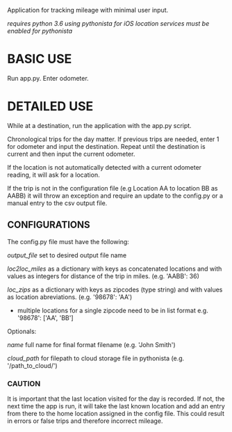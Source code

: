 Application for tracking mileage with minimal user input.

*requires python 3.6 using pythonista for iOS*
*location services must be enabled for pythonista*

# BASIC USE

Run app.py. Enter odometer.


# DETAILED USE

While at a destination, run the application with the app.py script.

Chronological trips for the day matter. If previous trips are needed, enter 1 for odometer and input the destination. Repeat until the destination is current and then input the current odometer.

If the location is not automatically detected with a current odometer reading, it will ask for a location.

If the trip is not in the configuration file (e.g Location AA to location BB as AABB) it will throw an exception and require an update to the config.py or a manual entry to the csv output file.


## CONFIGURATIONS

The config.py file must have the following:

*output_file* set to desired output file name

*loc2loc_miles* as a dictionary with keys as concatenated locations and with values as integers for distance of the trip in miles. (e.g. 'AABB': 36)

*loc_zips* as a dictionary with keys as zipcodes (type string) and with values as location abreviations. (e.g. '98678': 'AA')

* multiple locations for a single zipcode need to be in list format e.g. '98678': ['AA', 'BB']

Optionals:

*name* full name for final format filename (e.g. 'John Smith')

*cloud_path* for filepath to cloud storage file in pythonista (e.g. '/path_to_cloud/')

### CAUTION

It is important that the last location visited for the day is recorded. If not, the next time the app is run, it will take the last known location and add an entry from there to the home location assigned in the config file. This could result in errors or false trips and therefore incorrect mileage.
